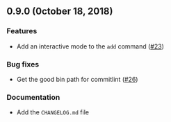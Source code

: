 ## 0.9.0 (0ctober 18, 2018)

### Features

- Add an interactive mode to the `add` command ([#23](https://github.com/GuillaumeAmat/knuckle/issues/23))

### Bug fixes

- Get the good bin path for commitlint ([#26](https://github.com/GuillaumeAmat/knuckle/issues/26))

### Documentation

- Add the `CHANGELOG.md` file
